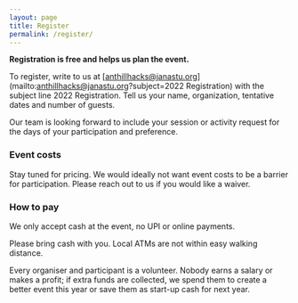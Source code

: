 ```yaml
---
layout: page
title: Register
permalink: /register/
---
```



**Registration is free and helps us plan the event.**

To register, write to us at [anthillhacks@janastu.org](mailto:anthillhacks@janastu.org?subject=2022 Registration) with the subject line 2022 Registration. Tell us your name, organization, tentative dates and number of guests.  


Our team is looking forward to include your session or activity request for the days of your participation and preference. 

<!--We are looking for documenters and translators for each of the 5 locations in the mesh area.
-->
<!-- {% include btn-register.html %} -->

### Event costs
Stay tuned for pricing. We would ideally not want event costs to be a barrier for participation. Please reach out to us if you would like a waiver.
<!-- There is a **day pass** for people staying off-site and a **camping pass** for
those camping on-site. A sliding scale on both of these
passes allow everyone to participate. All passes cover breakfast, access to daily talks, workshops, and activities
plus costs like equipment rentals, facilities rent, shade structures,
electricity, internet and consumables.  The camping pass also includes a tent
space and the use of shared bathing facilities.
{: .table}
|                  | Suggested   | Sliding scale    |
|------------------|-------------|------------------|
| **Day pass**     | Rs. xxx/day | Rs. 101-1001/day |
| **Camping pass** | Rs. xxx/day | Rs. 301-2001/day |

!-->
### How to pay
We only accept cash at the event, no UPI or online payments.

Please bring cash with you. Local ATMs are not within easy walking distance.

Every organiser and participant is a volunteer.  Nobody earns a salary
or makes a profit; if extra funds are collected, we spend them to create a
better event this year or save them as start-up cash for next year.
<!--
We aim for transparency.  If you are interested in where your money goes, please
[contact us]({{site.baseurl}}{% link pages/contact-us.md %}) and we'll give you
a budget sheet.
-->

<!--
Archived
### Rough schedule

#### Winter School

What to expect
: Curated talks and workshops  
  Evening entertainment

The [School schedule](/school/) will be updated just prior to the event.

#### Unconference

What to expect
  - Build up days 7-10 Dec 
  - See tracks below
  - Week 2 engagements focus on schools, colleges and insitutes
  - Clean up and tear down activities

***Tracks***


| Arts     | Nature  	| Tech for all | Community | Food | Other |
|:-------- |:-------:	|:--------:	   |:--------: |:-------:|--------:|
| Folk art | Nature Walk| Mesh network | Storytelling| Food  processing | Design labs|
| Music   | Natural Crafts | Mesh radio       | Crafter Space        | Food preserving   | Community network exchange (CNx) |
|----
| Theatre | Bird Watching  | Decentralization | Archives and stories | Fizz drinks       | Gender days    |
| Crafts  | Trekking       | Hardware hacks   | Orality and rights   | Kambucha          | Fire and drums |
| Games   | Cycling        | Coding corners   | Politics & society   | Sun curing        | Puppets        |
|=====
| Dance | Environmental stewardship | Mapping for all | Full Moon festivities | Foraging | eUnicycles    |
{: rules="groups"}

-->
